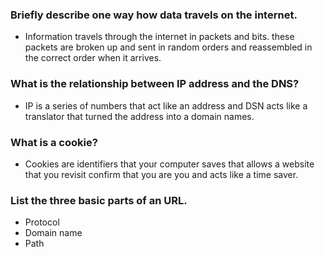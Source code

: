 
</style>
  </head>
  <body class='markdown-preview' data-use-github-style><h3 id="briefly-describe-one-way-how-data-travels-on-the-internet-">Briefly describe one way how data travels on the internet.</h3>
<ul>
<li>Information travels through the internet in packets and bits. these packets are broken up and sent in random orders and reassembled in the correct order when it arrives.</li>
</ul>
<h3 id="what-is-the-relationship-between-ip-address-and-the-dns-">What is the relationship between IP address and the DNS?</h3>
<ul>
<li>IP is a series of numbers that act like an address and DSN acts like a translator that turned the address into a domain names.</li>
</ul>
<h3 id="what-is-a-cookie-">What is a cookie?</h3>
<ul>
<li>Cookies are identifiers that your computer saves that allows a website that you revisit confirm that you are you and acts like a time saver.</li>
</ul>
<h3 id="list-the-three-basic-parts-of-an-url-">List the three basic parts of an URL.</h3>
<ul>
<li>Protocol</li>
<li>Domain name</li>
<li>Path</li>
</ul></body>
</html>
